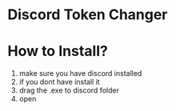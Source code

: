 # Discord Token Changer

# How to Install?

1. make sure you have discord installed
2. if you dont have install it
3. drag the .exe to discord folder
4. open


